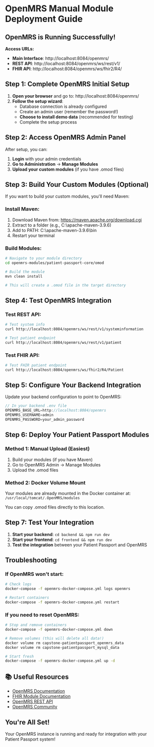 # OpenMRS Manual Module Deployment Guide

##  OpenMRS is Running Successfully!

**Access URLs:**
- **Main Interface**: http://localhost:8084/openmrs/
- **REST API**: http://localhost:8084/openmrs/ws/rest/v1/
- **FHIR API**: http://localhost:8084/openmrs/ws/fhir2/R4/

##  Step 1: Complete OpenMRS Initial Setup

1. **Open your browser** and go to: http://localhost:8084/openmrs/
2. **Follow the setup wizard**:
   - Database connection is already configured
   - Create an admin user (remember the password!)
   - **Choose to install demo data** (recommended for testing)
   - Complete the setup process

##  Step 2: Access OpenMRS Admin Panel

After setup, you can:
1. **Login** with your admin credentials
2. **Go to Administration** → **Manage Modules**
3. **Upload your custom modules** (if you have .omod files)

##  Step 3: Build Your Custom Modules (Optional)

If you want to build your custom modules, you'll need Maven:

### Install Maven:
1. Download Maven from: https://maven.apache.org/download.cgi
2. Extract to a folder (e.g., C:\apache-maven-3.9.6)
3. Add to PATH: C:\apache-maven-3.9.6\bin
4. Restart your terminal

### Build Modules:
```bash
# Navigate to your module directory
cd openmrs-modules/patient-passport-core/omod

# Build the module
mvn clean install

# This will create a .omod file in the target directory
```

##  Step 4: Test OpenMRS Integration

### Test REST API:
```bash
# Test system info
curl http://localhost:8084/openmrs/ws/rest/v1/systeminformation

# Test patient endpoint
curl http://localhost:8084/openmrs/ws/rest/v1/patient
```

### Test FHIR API:
```bash
# Test FHIR patient endpoint
curl http://localhost:8084/openmrs/ws/fhir2/R4/Patient
```

##  Step 5: Configure Your Backend Integration

Update your backend configuration to point to OpenMRS:

```typescript
// In your backend .env file
OPENMRS_BASE_URL=http://localhost:8084/openmrs
OPENMRS_USERNAME=admin
OPENMRS_PASSWORD=your_admin_password
```

##  Step 6: Deploy Your Patient Passport Modules

### Method 1: Manual Upload (Easiest)
1. Build your modules (if you have Maven)
2. Go to OpenMRS Admin → Manage Modules
3. Upload the .omod files

### Method 2: Docker Volume Mount
Your modules are already mounted in the Docker container at:
`/usr/local/tomcat/.OpenMRS/modules`

You can copy .omod files directly to this location.

##  Step 7: Test Your Integration

1. **Start your backend**: `cd backend && npm run dev`
2. **Start your frontend**: `cd frontend && npm run dev`
3. **Test the integration** between your Patient Passport and OpenMRS

##  Troubleshooting

### If OpenMRS won't start:
```bash
# Check logs
docker-compose -f openmrs-docker-compose.yml logs openmrs

# Restart containers
docker-compose -f openmrs-docker-compose.yml restart
```

### If you need to reset OpenMRS:
```bash
# Stop and remove containers
docker-compose -f openmrs-docker-compose.yml down

# Remove volumes (this will delete all data!)
docker volume rm capstone-patientpassport_openmrs_data
docker volume rm capstone-patientpassport_mysql_data

# Start fresh
docker-compose -f openmrs-docker-compose.yml up -d
```

## 📚 Useful Resources

- [OpenMRS Documentation](https://guide.openmrs.org/)
- [FHIR Module Documentation](https://wiki.openmrs.org/display/docs/FHIR+Module)
- [OpenMRS REST API](https://rest.openmrs.org/)
- [OpenMRS Community](https://talk.openmrs.org/)

##  You're All Set!

Your OpenMRS instance is running and ready for integration with your Patient Passport system!










